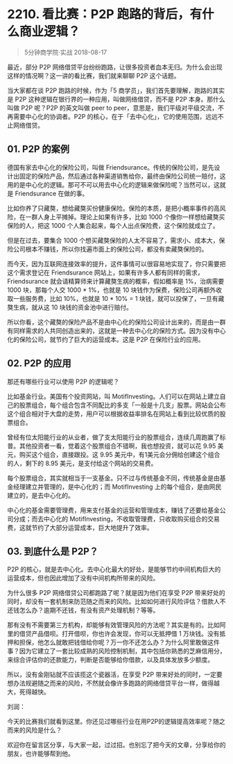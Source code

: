 # 2210. 看比赛：P2P 跑路的背后，有什么商业逻辑？
> 5分钟商学院·实战
2018-08-17

最近，部分 P2P 网络借贷平台纷纷跑路，让很多投资者血本无归。为什么会出现这样的情况啊？这一讲的看比赛，我们就来聊聊 P2P 这个话题。

当大家都在谈 P2P 跑路的时候，作为「5 商学员」，我们首先要理解，跑路的其实是 P2P 这种逻辑在银行界的一种应用，叫做网络借贷，而不是 P2P 本身。那什么叫做 P2P 呢？P2P 的英文叫做 peer to peer，意思是，我们平级对平级交流，不再需要中心化的协调者。P2P 的核心，在于「去中心化」，它的使用范围，远远不止网络借贷。

## 01. P2P 的案例

德国有家去中心化的保险公司，叫做 Friendsurance。传统的保险公司，是先设计出固定的保险产品，然后通过各种渠道销售给你，最终由保险公司统一赔付，这用的是中心化的逻辑。那可不可以用去中心化的逻辑来做保险呢？当然可以，这就是 Friendsurance 在做的事。

比如你养了只藏獒，想给藏獒买份健康保险。保险的本质，是把小概率事件的高风险，在一群人身上平摊掉。理论上如果有许多，比如 1000 个像你一样想给藏獒买保险的人，把这 1000 个人集合起来，每个人出点保险费，这个保险就成立了。

但是在过去，要集合 1000 个想买藏獒保险的人太不容易了，需求小、成本大，保险公司根本不赚钱，所以你找遍市面上的保险公司，都没有卖藏獒保险的。

而今天，因为互联网连接效率的提升，这件事情可以很容易地实现了，你只需要把这个需求登记在 Friendsurance 网站上，如果有许多人都有同样的需求，Friendsurance 就会请精算师来计算藏獒生病的概率，假如概率是 1%，治病需要 1000 块，那每个人交 1000 * 1%，也就是 10 块钱作为保费，保险公司再额外收取一些服务费，比如 10%，也就是 10 * 10% = 1 块钱，就可以投保了，一旦有藏獒生病，就从这 10 块钱的资金池中进行赔付。

所以你看，这个藏獒的保险产品不是由中心化的保险公司设计出来的，而是由一群有同样需求的人共同创造出来的，这就是一种去中心化的保险方式。因为没有中心化的保险公司，就节约了巨大的运营成本。这是 P2P 在保险行业的应用。

## 02. P2P 的应用

那还有哪些行业可以使用 P2P 的逻辑呢？

比如基金行业。美国有个投资网站，叫 MotifInvesting。人们可以在网站上建立自己的股票组合，每个组合包含不同配比的多支「一般是十几支」股票。网站会公布这个组合相对于大盘的走势，用户可以根据收益率排名在网站上看到比较优质的股票组合。

曾经有位太阳能行业的从业者，做了支太阳能行业的股票组合，连续几周跑赢了标普。其他投资者一看，觉着这个股票组合不错啊，我也想投资，就可以花 9.95 美元，购买这个组合，直接跟投。这 9.95 美元中，有1美元会分佣给创建这个组合的人，剩下的 8.95 美元，是支付给这个网站的交易费。

每个股票组合，其实就相当于一支基金。只不过与传统基金不同，传统基金是由基金经理建立并管理的，是中心化的；而 MotifInvesting 上的每个组合，是由网民建立的，是去中心化的。

中心化的基金需要管理费，用来支付基金的运营和管理成本，赚钱了还要给基金公司分成；而去中心化的 MotifInvesting，不收取管理费，只收取购买组合的交易费，这就节约了大部分运营成本，巨大地提升了效率。

## 03. 到底什么是 P2P？

P2P 的核心，就是去中心化。去中心化最大的好处，是能够节约中间机构巨大的运营成本，但也因此增加了没有中间机构所带来的风险。

为什么很多 P2P 网络借贷公司都跑路了呢？就是因为他们在享受 P2P 带来好处的同时，却没有一套机制来防范随之而来的风险。比如如何进行风险评估？借款人不还钱怎么办？逾期不还钱，有没有资产处理机制？等等。

那有没有不需要第三方机构，却能够有效管理风险的方法呢？其实是有的。比如阿里的借贷产品借呗。打开借呗，你也许会发现，你可以无抵押借 1 万块钱。没有抵押和担保，他怎么就敢把钱借给你呢？万一你不还怎么办？为什么阿里敢做这件事？因为它建立了一套比较成熟的风险控制机制，其中包括你熟悉的芝麻信用分，来综合评估你的还款能力，判断是否能够给你借款，以及具体发放多少额度。

所以，没有金刚钻就不应该揽这个瓷器活，在享受 P2P 带来好处的同时，一定要想办法规避随之而来的风险，不然就会像许多跑路的网络借贷平台一样，做得越大，死得越快。

刘润：

今天的比赛我们就看到这里。你还见过哪些行业在用P2P的逻辑提高效率呢？随之而来的风险是什么？

欢迎你在留言区分享，与大家一起，过过招。也别忘了把今天的文章，分享给你的朋友，也许能够帮到他。